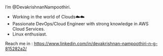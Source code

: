 I’m @DevakrishnanNampoothiri.
- Working in the world of Clouds☁️☁️
- Passionate DevOps/Cloud Engineer with strong knowledge in AWS Cloud Services.
- Linux enthusiast.

Reach me in : https://www.linkedin.com/in/devakrishnan-nampoothiri-n-g-815282a2/
